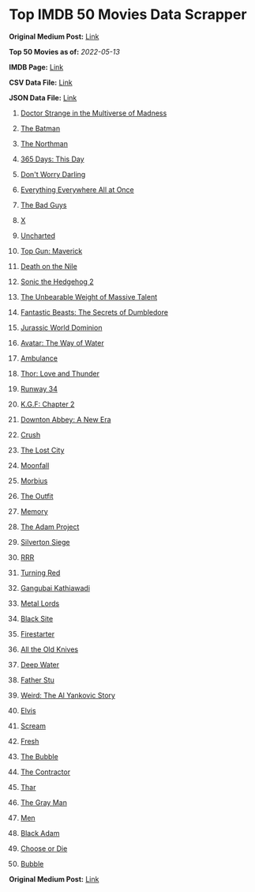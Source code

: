 # Top IMDB 50 Movies Data Scrapper

**Original Medium Post:** [Link](https://medium.com/@nishantsahoo/which-movie-should-i-watch-5c83a3c0f5b1) 

**Top 50 Movies as of:** _2022-05-13_

**IMDB Page:** [Link](http://www.imdb.com/search/title?release_date=2022,2022&title_type=feature)

**CSV Data File:** [Link](/Data/data.csv)

**JSON Data File:** [Link](/Data/data.json)

1. [Doctor Strange in the Multiverse of Madness](https://www.imdb.com/title/tt9419884/?ref_=adv_li_tt)

2. [The Batman](https://www.imdb.com/title/tt1877830/?ref_=adv_li_tt)

3. [The Northman](https://www.imdb.com/title/tt11138512/?ref_=adv_li_tt)

4. [365 Days: This Day](https://www.imdb.com/title/tt12996154/?ref_=adv_li_tt)

5. [Don't Worry Darling](https://www.imdb.com/title/tt10731256/?ref_=adv_li_tt)

6. [Everything Everywhere All at Once](https://www.imdb.com/title/tt6710474/?ref_=adv_li_tt)

7. [The Bad Guys](https://www.imdb.com/title/tt8115900/?ref_=adv_li_tt)

8. [X](https://www.imdb.com/title/tt13560574/?ref_=adv_li_tt)

9. [Uncharted](https://www.imdb.com/title/tt1464335/?ref_=adv_li_tt)

10. [Top Gun: Maverick](https://www.imdb.com/title/tt1745960/?ref_=adv_li_tt)

11. [Death on the Nile](https://www.imdb.com/title/tt7657566/?ref_=adv_li_tt)

12. [Sonic the Hedgehog 2](https://www.imdb.com/title/tt12412888/?ref_=adv_li_tt)

13. [The Unbearable Weight of Massive Talent](https://www.imdb.com/title/tt11291274/?ref_=adv_li_tt)

14. [Fantastic Beasts: The Secrets of Dumbledore](https://www.imdb.com/title/tt4123432/?ref_=adv_li_tt)

15. [Jurassic World Dominion](https://www.imdb.com/title/tt8041270/?ref_=adv_li_tt)

16. [Avatar: The Way of Water](https://www.imdb.com/title/tt1630029/?ref_=adv_li_tt)

17. [Ambulance](https://www.imdb.com/title/tt4998632/?ref_=adv_li_tt)

18. [Thor: Love and Thunder](https://www.imdb.com/title/tt10648342/?ref_=adv_li_tt)

19. [Runway 34](https://www.imdb.com/title/tt11460992/?ref_=adv_li_tt)

20. [K.G.F: Chapter 2](https://www.imdb.com/title/tt10698680/?ref_=adv_li_tt)

21. [Downton Abbey: A New Era](https://www.imdb.com/title/tt11703710/?ref_=adv_li_tt)

22. [Crush](https://www.imdb.com/title/tt15096128/?ref_=adv_li_tt)

23. [The Lost City](https://www.imdb.com/title/tt13320622/?ref_=adv_li_tt)

24. [Moonfall](https://www.imdb.com/title/tt5834426/?ref_=adv_li_tt)

25. [Morbius](https://www.imdb.com/title/tt5108870/?ref_=adv_li_tt)

26. [The Outfit](https://www.imdb.com/title/tt14114802/?ref_=adv_li_tt)

27. [Memory](https://www.imdb.com/title/tt11827628/?ref_=adv_li_tt)

28. [The Adam Project](https://www.imdb.com/title/tt2463208/?ref_=adv_li_tt)

29. [Silverton Siege](https://www.imdb.com/title/tt18563148/?ref_=adv_li_tt)

30. [RRR](https://www.imdb.com/title/tt8178634/?ref_=adv_li_tt)

31. [Turning Red](https://www.imdb.com/title/tt8097030/?ref_=adv_li_tt)

32. [Gangubai Kathiawadi](https://www.imdb.com/title/tt10083340/?ref_=adv_li_tt)

33. [Metal Lords](https://www.imdb.com/title/tt12141112/?ref_=adv_li_tt)

34. [Black Site](https://www.imdb.com/title/tt13918550/?ref_=adv_li_tt)

35. [Firestarter](https://www.imdb.com/title/tt1798632/?ref_=adv_li_tt)

36. [All the Old Knives](https://www.imdb.com/title/tt3706352/?ref_=adv_li_tt)

37. [Deep Water](https://www.imdb.com/title/tt2180339/?ref_=adv_li_tt)

38. [Father Stu](https://www.imdb.com/title/tt14439896/?ref_=adv_li_tt)

39. [Weird: The Al Yankovic Story](https://www.imdb.com/title/tt17076046/?ref_=adv_li_tt)

40. [Elvis](https://www.imdb.com/title/tt3704428/?ref_=adv_li_tt)

41. [Scream](https://www.imdb.com/title/tt11245972/?ref_=adv_li_tt)

42. [Fresh](https://www.imdb.com/title/tt13403046/?ref_=adv_li_tt)

43. [The Bubble](https://www.imdb.com/title/tt13610562/?ref_=adv_li_tt)

44. [The Contractor](https://www.imdb.com/title/tt10323676/?ref_=adv_li_tt)

45. [Thar](https://www.imdb.com/title/tt14479746/?ref_=adv_li_tt)

46. [The Gray Man](https://www.imdb.com/title/tt1649418/?ref_=adv_li_tt)

47. [Men](https://www.imdb.com/title/tt13841850/?ref_=adv_li_tt)

48. [Black Adam](https://www.imdb.com/title/tt6443346/?ref_=adv_li_tt)

49. [Choose or Die](https://www.imdb.com/title/tt11514780/?ref_=adv_li_tt)

50. [Bubble](https://www.imdb.com/title/tt16360006/?ref_=adv_li_tt)

**Original Medium Post:** [Link](https://medium.com/@nishantsahoo/which-movie-should-i-watch-5c83a3c0f5b1) 
